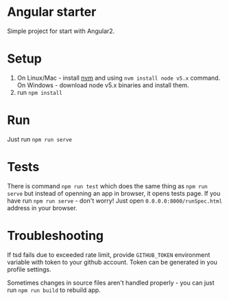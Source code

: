 # Angular starter

Simple project for start with Angular2.

# Setup

1. On Linux/Mac - install [nvm](https://github.com/creationix/nvm) and using `nvm install node v5.x` command. On Windows - download node v5.x binaries and install them.
3. run `npm install`

# Run

Just run `npm run serve`

# Tests

There is command `npm run test` which does the same thing as `npm run serve` but instead of openning an app in browser, it opens tests page.
If you have run `npm run serve` - don't worry! Just open `0.0.0.0:8000/runSpec.html` address in your browser.

# Troubleshooting

If tsd fails due to exceeded rate limit, provide `GITHUB_TOKEN` environment variable with token to your github account. Token can be generated in you profile settings.

Sometimes changes in source files aren't handled properly - you can just run `npm run build` to rebuild app.
